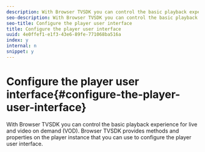 ```yaml
---
description: With Browser TVSDK you can control the basic playback experience for live and video on demand (VOD). Browser TVSDK provides methods and properties on the player instance that you can use to configure the player user interface.
seo-description: With Browser TVSDK you can control the basic playback experience for live and video on demand (VOD). Browser TVSDK provides methods and properties on the player instance that you can use to configure the player user interface.
seo-title: Configure the player user interface
title: Configure the player user interface
uuid: 4e0ffef1-e1f3-43e6-89fe-771068ba516a
index: y
internal: n
snippet: y
---
```


# Configure the player user interface{#configure-the-player-user-interface}

With Browser TVSDK you can control the basic playback experience for live and video on demand (VOD). Browser TVSDK provides methods and properties on the player instance that you can use to configure the player user interface.


